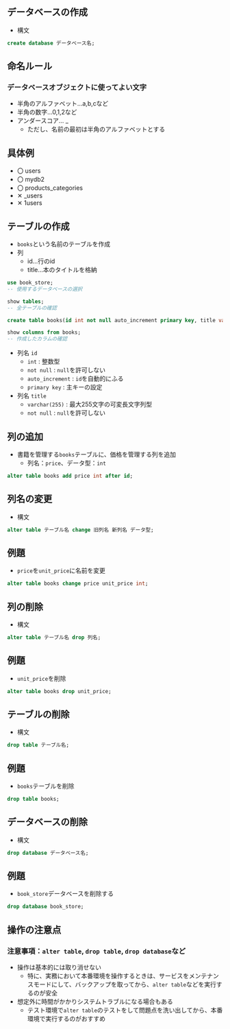 データベースの作成
-----
- 構文
```sql
create database データベース名;
```

命名ルール
-----
### データベースオブジェクトに使ってよい文字
- 半角のアルファベット...a,b,cなど
- 半角の数字...0,1,2など
- アンダースコア... _
  - ただし、名前の最初は半角のアルファベットとする

具体例
-----
- 〇 users
- 〇 mydb2
- 〇 products_categories
- ✕ _users
- ✕ 1users

テーブルの作成
-----
- `books`という名前のテーブルを作成
- 列
  - id...行のid
  - title...本のタイトルを格納

```sql
use book_store;
-- 使用するデータベースの選択

show tables;
-- 全テーブルの確認

create table books(id int not null auto_increment primary key, title varchar(255) not null);

show columns from books;
-- 作成したカラムの確認
```
- 列名 `id`
  - `int` : 整数型
  - `not null` : `null`を許可しない
  - `auto_increment` : `id`を自動的にふる
  - `primary key` : 主キーの設定
- 列名 `title`
  - `varchar(255)` : 最大255文字の可変長文字列型
  - `not null` : `null`を許可しない

列の追加
-----
- 書籍を管理する`books`テーブルに、価格を管理する列を追加
  - 列名：`price`、データ型：`int`

```sql
alter table books add price int after id;
```

列名の変更
-----
- 構文
```sql
alter table テーブル名 change 旧列名 新列名 データ型;
```

例題
-----
- `price`を`unit_price`に名前を変更
```sql
alter table books change price unit_price int;
```

列の削除
-----
- 構文
```sql
alter table テーブル名 drop 列名;
```

例題
-----
- `unit_price`を削除
```sql
alter table books drop unit_price;
```

テーブルの削除
-----
- 構文
```sql
drop table テーブル名;
```

例題
-----
- `books`テーブルを削除
```sql
drop table books;
```

データベースの削除
-----
- 構文
```sql
drop database データベース名;
```

例題
-----
- `book_store`データベースを削除する
```sql
drop database book_store;
```

操作の注意点
-----
### 注意事項：`alter table`, `drop table`, `drop database`など
- 操作は基本的には取り消せない
  - 特に、実務において本番環境を操作するときは、サービスをメンテナンスモードにして、バックアップを取ってから、`alter table`などを実行するのが安全
- 想定外に時間がかかりシステムトラブルになる場合もある
  - テスト環境で`alter table`のテストをして問題点を洗い出してから、本番環境で実行するのがおすすめ